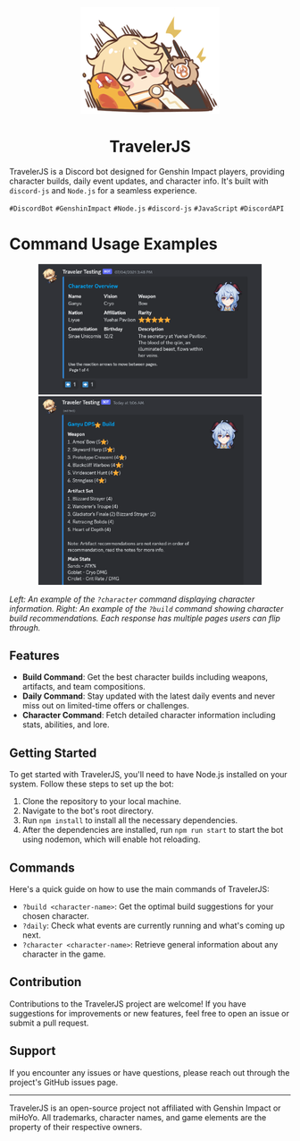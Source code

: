 
<p align="center">
  <img width="249" height="190" src="/logo.png" alt="TravelerJS logo">
</p>

<h1 align="center">TravelerJS</h1>

TravelerJS is a Discord bot designed for Genshin Impact players, providing character builds, daily event updates, and character info. It's built with `discord-js` and `Node.js` for a seamless experience.

`#DiscordBot` `#GenshinImpact` `#Node.js` `#discord-js` `#JavaScript` `#DiscordAPI`

# Command Usage Examples

<p align="center">
  <img src="/example1.png" width="400" alt="Character Command Example">
  <img src="/example2.png" width="400" alt="Build Command Example">
</p>

*Left: An example of the `?character` command displaying character information. Right: An example of the `?build` command showing character build recommendations. Each response has multiple pages users can flip through.*

## Features

- **Build Command**: Get the best character builds including weapons, artifacts, and team compositions.
- **Daily Command**: Stay updated with the latest daily events and never miss out on limited-time offers or challenges.
- **Character Command**: Fetch detailed character information including stats, abilities, and lore.

## Getting Started

To get started with TravelerJS, you'll need to have Node.js installed on your system. Follow these steps to set up the bot:

1. Clone the repository to your local machine.
2. Navigate to the bot's root directory.
3. Run `npm install` to install all the necessary dependencies.
4. After the dependencies are installed, run `npm run start` to start the bot using nodemon, which will enable hot reloading.

## Commands

Here's a quick guide on how to use the main commands of TravelerJS:

- `?build <character-name>`: Get the optimal build suggestions for your chosen character.
- `?daily`: Check what events are currently running and what's coming up next.
- `?character <character-name>`: Retrieve general information about any character in the game.

## Contribution

Contributions to the TravelerJS project are welcome! If you have suggestions for improvements or new features, feel free to open an issue or submit a pull request.

## Support

If you encounter any issues or have questions, please reach out through the project's GitHub issues page.

---

TravelerJS is an open-source project not affiliated with Genshin Impact or miHoYo. All trademarks, character names, and game elements are the property of their respective owners.
